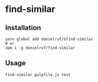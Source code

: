 # find-similar

## Installation

```shell
yarn global add danielruf/&find-similar
# or
npm i -g danielruf/find-similar
```

## Usage

```shell
find-similar gulpfile.js test
```